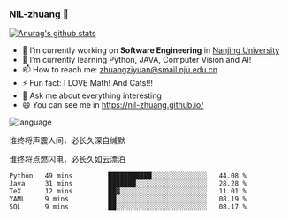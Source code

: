 ### NIL-zhuang 👋

<!--
**NIL-zhuang/NIL-zhuang** is a ✨ _special_ ✨ repository because its `README.md` (this file) appears on your GitHub profile.

Here are some ideas to get you started:

- 🔭 I’m currently working on ...
- 🌱 I’m currently learning ...
- 👯 I’m looking to collaborate on ...
- 🤔 I’m looking for help with ...
- 💬 Ask me about ...
- 📫 How to reach me: ...
- 😄 Pronouns: ...
- ⚡ Fun fact: ...
-->

[![Anurag's github stats](https://github-readme-stats.vercel.app/api?username=NIL-zhuang)](https://github.com/anuraghazra/github-readme-stats)

- 🔭 I’m currently working on **Software Engineering** in [Nanjing University](https://www.nju.edu.cn/)
- 🌱 I’m currently learning Python, JAVA, Computer Vision and AI!
- 📫 How to reach me: zhuangziyuan@smail.nju.edu.cn
- ⚡ Fun fact: I LOVE Math! And Cats!!!
- 💬 Ask me about everything interesting
- 😄 You can see me in https://nil-zhuang.github.io/

![language](https://github-readme-stats.vercel.app/api/top-langs/?username=NIL-zhuang&hide=TeX&layout=compact&theme=dark)

谁终将声震人间，必长久深自缄默

谁终将点燃闪电，必长久如云漂泊

<!--START_SECTION:waka-->
```text
Python   49 mins         ███████████░░░░░░░░░░░░░░   44.08 % 
Java     31 mins         ███████░░░░░░░░░░░░░░░░░░   28.28 % 
TeX      12 mins         ██▓░░░░░░░░░░░░░░░░░░░░░░   11.01 % 
YAML     9 mins          ██░░░░░░░░░░░░░░░░░░░░░░░   08.19 % 
SQL      9 mins          ██░░░░░░░░░░░░░░░░░░░░░░░   08.17 % 
```
<!--END_SECTION:waka-->
